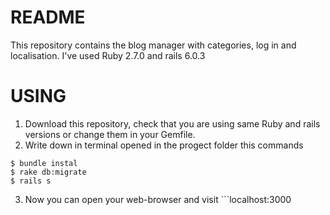 # README

This repository contains the blog manager with categories, log in and localisation.
I've used Ruby 2.7.0 and rails 6.0.3

# USING

1. Download this repository, check that you are using same Ruby and rails versions or change them in your Gemfile.
2. Write down in terminal opened in the progect folder this commands
  ```
  $ bundle instal
  $ rake db:migrate
  $ rails s 
  ```
3. Now you can open your web-browser and visit ```localhost:3000

